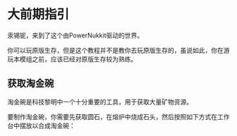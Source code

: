 # 大前期指引

汞锡铌，来到了这个由PowerNukkit驱动的世界。  

你可以玩原版生存，但是这个教程并不是教你去玩原版生存的，虽说如此，你在游玩本模组之前，应该已经对原版生存较为熟练。

## 获取淘金碗

淘金碗是科技黎明中一个十分重要的工具，用于获取大量矿物资源。  

要制作淘金碗，你需要先获取圆石，在熔炉中烧成石头，然后按照如下方式在工作台中摆放以合成淘金碗：

